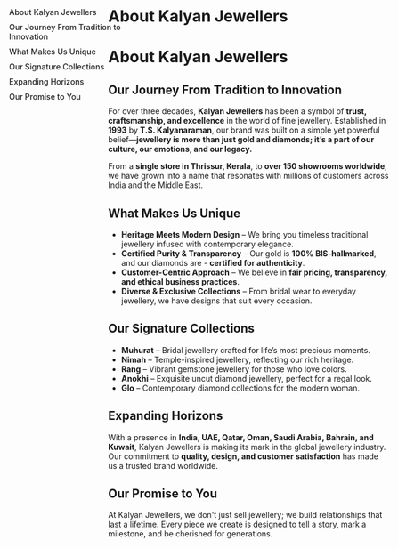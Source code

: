 

# About Kalyan Jewellers

<style>
:root {
  --sidebar-text-light: #222;
  --sidebar-text-dark: #f5f5f5;
}

.sidebar {
  position: fixed;
  top: 60px;
  left: 30px;
  width: 220px;
  background-color: transparent; /* Fully transparent */
  padding: 20px;
  border-radius: 12px;
  z-index: 900;
  transition: color 0.3s ease;
}

.sidebar a {
  display: block;
  margin: 10px 0;
  color: var(--sidebar-text-light);
  text-decoration: none;
  font-weight: 500;
  transition: color 0.3s ease;
}

[data-md-color-scheme="slate"] .sidebar a {
  color: var(--sidebar-text-dark);
}

.sidebar a:hover {
  color: var(--md-accent-fg-color);
}

.content {
  margin-left: 250px;
}
</style>

<div class="sidebar">
  <a href="#about-kalyan-jewellers">About Kalyan Jewellers</a>
  <a href="#our-journey-from-tradition-to-innovation">Our Journey From Tradition to Innovation</a>
  <a href="#what-makes-us-unique">What Makes Us Unique</a>
  <a href="#our-signature-collections">Our Signature Collections</a>
  <a href="#expanding-horizons">Expanding Horizons</a>
  <a href="#our-promise-to-you">Our Promise to You</a>
</div>



# **About Kalyan Jewellers**

## **Our Journey From Tradition to Innovation**

For over three decades, **Kalyan Jewellers** has been a symbol of **trust, craftsmanship, and excellence** in the world of fine jewellery. Established in **1993** by **T.S. Kalyanaraman**, our brand was built on a simple yet powerful belief—**jewellery is more than just gold and diamonds; it’s a part of our culture, our emotions, and our legacy.**  

From a **single store in Thrissur, Kerala**, to **over 150 showrooms worldwide**, we have grown into a name that resonates with millions of customers across India and the Middle East.  

## **What Makes Us Unique**

- **Heritage Meets Modern Design** – We bring you timeless traditional jewellery infused with contemporary elegance.  
- **Certified Purity & Transparency** – Our gold is **100% BIS-hallmarked**, and our diamonds are - **certified for authenticity**.  
- **Customer-Centric Approach** – We believe in **fair pricing, transparency, and ethical business practices**.  
- **Diverse & Exclusive Collections** – From bridal wear to everyday jewellery, we have designs that suit every occasion.  

## **Our Signature Collections**

- **Muhurat** – Bridal jewellery crafted for life’s most precious moments.  
- **Nimah** – Temple-inspired jewellery, reflecting our rich heritage.  
- **Rang** – Vibrant gemstone jewellery for those who love colors.  
- **Anokhi** – Exquisite uncut diamond jewellery, perfect for a regal look.  
- **Glo** – Contemporary diamond collections for the modern woman.  

## **Expanding Horizons**

With a presence in **India, UAE, Qatar, Oman, Saudi Arabia, Bahrain, and Kuwait**, Kalyan Jewellers is making its mark in the global jewellery industry. Our commitment to **quality, design, and customer satisfaction** has made us a trusted brand worldwide.  

## **Our Promise to You** 

At Kalyan Jewellers, we don't just sell jewellery; we build relationships that last a lifetime. Every piece we create is designed to tell a story, mark a milestone, and be cherished for generations.  


<style>
/* Slide and highlight heading on hover */
h1:hover,
h2:hover,
h3:hover,
h4:hover,
h5:hover,
h6:hover {
  transform: translateX(4px); /* Slide effect */
  
  transition: all 0.3s ease-in-out;
  cursor: pointer;
  padding-inline: 4px;
  border-radius: 4px;
}
</style>
